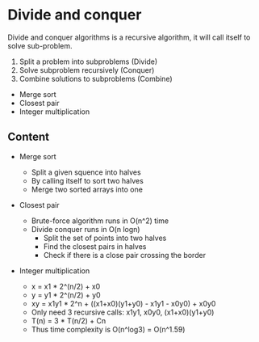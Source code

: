 # Divide and conquer
Divide and conquer algorithms is a recursive algorithm, it will call itself to solve sub-problem.

1. Split a problem into subproblems (Divide)
2. Solve subproblem recursively (Conquer)
3. Combine solutions to subproblems (Combine)

* Merge sort
* Closest pair
* Integer multiplication

## Content
* Merge sort
	* Split a given squence into halves
	* By calling itself to sort two halves
	* Merge two sorted arrays into one

* Closest pair
	* Brute-force algorithm runs in O(n^2) time
	* Divide conquer runs in O(n logn)
		* Split the set of points into two halves
		* Find the closest pairs in halves
		* Check if there is a close pair crossing the border 
 
* Integer multiplication
	* x = x1 * 2^(n/2) + x0
	* y = y1 * 2^(n/2) + y0
	* xy = x1y1 * 2^n + ((x1+x0)(y1+y0) - x1y1 - x0y0) + x0y0
	* Only need 3 recursive calls: x1y1, x0y0, (x1+x0)(y1+y0)
	* T(n) = 3 * T(n/2) + Cn
	* Thus time complexity is O(n^log3) = O(n^1.59)
